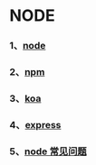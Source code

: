 # NODE

### 1、[node](/NODE/node)

### 2、[npm](/NODE/npm)

### 3、[koa](/NODE/koa)

### 4、[express](/NODE/express)

### 5、[node 常见问题](/NODE/node常见问题)
